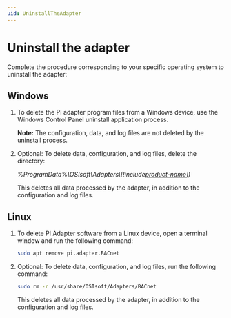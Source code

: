 ```yaml
---
uid: UninstallTheAdapter
---
```


# Uninstall the adapter

Complete the procedure corresponding to your specific operating system to uninstall the adapter:

## Windows

1. To delete the PI adapter program files from a Windows device, use the Windows Control Panel uninstall application process.

    **Note:** The configuration, data, and log files are not deleted by the uninstall process.

2. Optional: To delete data, configuration, and log files, delete the directory:

   _%ProgramData%\OSIsoft\Adapters\\[!include[product-name](../_includes/inline/component-type.md)])_
   
   This deletes all data processed by the adapter, in addition to the configuration and log files.

## Linux

1. To delete PI Adapter software from a Linux device, open a terminal window and run the following command:

    ```bash
    sudo apt remove pi.adapter.BACnet 
    ```

2. Optional: To delete data, configuration, and log files, run the following command:

    ```bash
    sudo rm -r /usr/share/OSIsoft/Adapters/BACnet
    ```
    
    This deletes all data processed by the adapter, in addition to the configuration and log files.
